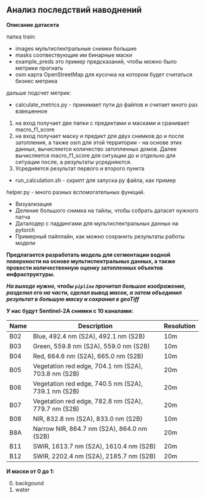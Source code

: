 ## Анализ последствий наводнений

**Описание датасета**

папка train:
- images мультиспектральные снимки большие
- masks соотвествующие им бинарные маски
- example_preds это пример предсказаний, чтобы можно было метрики прогнать
- osm карта OpenStreetMap для кусочка на котором будет считаться бизнес метрика

дальше подсчет метрик:
- calculate_metrics.py - принимает пути до файлов и считает много раз взвешенное
1. на вход получает две папки с предиктами и масками и сранивает macro_f1_score
2. на вход получает маску и предикт для двух снимков до и после затопления, а также osm для этой территории - на основе этих данных, вычисляется количество затопленных домов. Далее вычисляется macro_f1_score для ситуации до и отдельно для ситуации после, а результаты усредняются.
3. Усредняется результат первого и второго пункта
- run_calculation.sh - скрипт для запуска py файла, как пример

helper.py - много разных вспомогательных функций. 
- Визуализация
- Деление большого снимка на тайлы, чтобы собрать датасет нужного патча
- Даталодер с паддингами для мультиспектральных данных на pytorch
- Примерный пайплайн, как можно сохранить результаты работы модели


**Предлагается разработать модель для сегментации водной поверхности на основе мультиспектральных данных, а также провести количественную оценку затопленных объектов инфраструктуры.**

***На выходе нужно, чтобы `pipline` прочитал большое изображение, разделил его на части, сделал вывод масок, а затем объединил результат в большую маску и сохранил в geoTiff***

**У нас будут Sentinel-2A снимки с 10 каналами:**

| Name | Description                                          | Resolution |
|------|------------------------------------------------------|------------|
| B02  | Blue, 492.4 nm (S2A), 492.1 nm (S2B)                 | 10m        |
| B03  | Green, 559.8 nm (S2A), 559.0 nm (S2B)                | 10m        |
| B04  | Red, 664.6 nm (S2A), 665.0 nm (S2B)                  | 10m        |
| B05  | Vegetation red edge, 704.1 nm (S2A), 703.8 nm (S2B)  | 20m        |
| B06  | Vegetation red edge, 740.5 nm (S2A), 739.1 nm (S2B)  | 20m        |
| B07  | Vegetation red edge, 782.8 nm (S2A), 779.7 nm (S2B)  | 20m        |
| B08  | NIR, 832.8 nm (S2A), 833.0 nm (S2B)                  | 10m        | 
| B8A  | Narrow NIR, 864.7 nm (S2A), 864.0 nm (S2B)           | 20m        |
| B11  | SWIR, 1613.7 nm (S2A), 1610.4 nm (S2B)               | 20m        |
| B12  | SWIR, 2202.4 nm (S2A), 2185.7 nm (S2B)               | 20m        |

**И маски от 0 до 1:**

0. backgound
1. water
